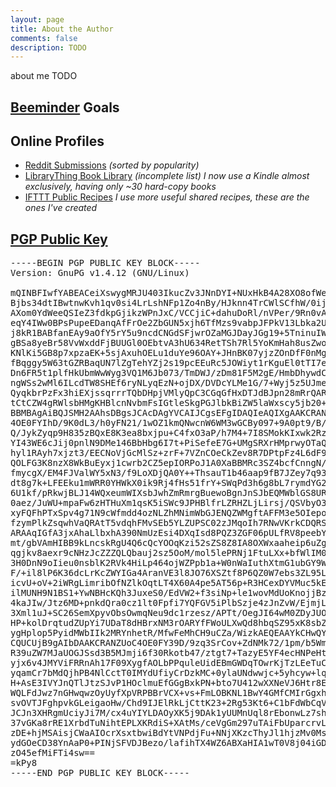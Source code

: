 ```yaml
---
layout: page
title: About the Author
comments: false
description: TODO
---
```


about me TODO


## [Beeminder](https://www.beeminder.com/beneills) Goals

<div class="beeminder-goals"><div class="beeminder-goal"><a href="https://www.beeminder.com/beneills/goals/foot" target="_blank"><img src="https://www.beeminder.com/beneills/goals/foot/graph?style=thumb" title="foot" alt="foot Beeminder goal" onload="handleBeeminderImageLoad(this)" style="display: none;" /></a></div><div class="beeminder-goal"><a href="https://www.beeminder.com/beneills/goals/totalmusic" target="_blank"><img src="https://www.beeminder.com/beneills/goals/totalmusic/graph?style=thumb" title="totalmusic" alt="totalmusic Beeminder goal" onload="handleBeeminderImageLoad(this)" style="display: none;" /></a></div><div class="beeminder-goal"><a href="https://www.beeminder.com/beneills/goals/writing" target="_blank"><img src="https://www.beeminder.com/beneills/goals/writing/graph?style=thumb" title="writing" alt="writing Beeminder goal" onload="handleBeeminderImageLoad(this)" style="display: none;" /></a></div><div class="beeminder-goal"><a href="https://www.beeminder.com/beneills/goals/plan" target="_blank"><img src="https://www.beeminder.com/beneills/goals/plan/graph?style=thumb" title="plan" alt="plan Beeminder goal" onload="handleBeeminderImageLoad(this)" style="display: none;" /></a></div><div class="beeminder-goal"><a href="https://www.beeminder.com/beneills/goals/anki-reps" target="_blank"><img src="https://www.beeminder.com/beneills/goals/anki-reps/graph?style=thumb" title="anki-reps" alt="anki-reps Beeminder goal" onload="handleBeeminderImageLoad(this)" style="display: none;" /></a></div><div class="beeminder-goal"><a href="https://www.beeminder.com/beneills/goals/memrise-intermediate-harvest-backlog" target="_blank"><img src="https://www.beeminder.com/beneills/goals/memrise-intermediate-harvest-backlog/graph?style=thumb" title="memrise-intermediate-harvest-backlog" alt="memrise-intermediate-harvest-backlog Beeminder goal" onload="handleBeeminderImageLoad(this)" style="display: none;" /></a></div><div class="beeminder-goal"><a href="https://www.beeminder.com/beneills/goals/memrise-beginner-harvest-backlog" target="_blank"><img src="https://www.beeminder.com/beneills/goals/memrise-beginner-harvest-backlog/graph?style=thumb" title="memrise-beginner-harvest-backlog" alt="memrise-beginner-harvest-backlog Beeminder goal" onload="handleBeeminderImageLoad(this)" style="display: none;" /></a></div><div class="beeminder-goal"><a href="https://www.beeminder.com/beneills/goals/config-git-commits" target="_blank"><img src="https://www.beeminder.com/beneills/goals/config-git-commits/graph?style=thumb" title="config-git-commits" alt="config-git-commits Beeminder goal" onload="handleBeeminderImageLoad(this)" style="display: none;" /></a></div><div class="beeminder-goal"><a href="https://www.beeminder.com/beneills/goals/anki-new" target="_blank"><img src="https://www.beeminder.com/beneills/goals/anki-new/graph?style=thumb" title="anki-new" alt="anki-new Beeminder goal" onload="handleBeeminderImageLoad(this)" style="display: none;" /></a></div><div class="beeminder-goal"><a href="https://www.beeminder.com/beneills/goals/memrise-german-basic" target="_blank"><img src="https://www.beeminder.com/beneills/goals/memrise-german-basic/graph?style=thumb" title="memrise-german-basic" alt="memrise-german-basic Beeminder goal" onload="handleBeeminderImageLoad(this)" style="display: none;" /></a></div><div class="beeminder-goal"><a href="https://www.beeminder.com/beneills/goals/lingua" target="_blank"><img src="https://www.beeminder.com/beneills/goals/lingua/graph?style=thumb" title="lingua" alt="lingua Beeminder goal" onload="handleBeeminderImageLoad(this)" style="display: none;" /></a></div><div class="beeminder-goal"><a href="https://www.beeminder.com/beneills/goals/32" target="_blank"><img src="https://www.beeminder.com/beneills/goals/32/graph?style=thumb" title="32" alt="32 Beeminder goal" onload="handleBeeminderImageLoad(this)" style="display: none;" /></a></div></div>

## Online Profiles

* <span class="list-align">[Reddit Submissions](http://www.reddit.com/user/ziarkaen/?sort=top)</span>
*(sorted by popularity)*
* <span class="list-align">[LibraryThing Book Library](http://www.librarything.com/catalog/beneills)</span>
*(incomplete list)  I now use a Kindle almost exclusively, having only ~30 hard-copy books*
* <span class="list-align">[IFTTT Public Recipes](https://ifttt.com/people/beneills)</span>
*I use more useful shared recipes, these are the ones I've created*



## [PGP Public Key](/public.key)

<pre>
-----BEGIN PGP PUBLIC KEY BLOCK-----
Version: GnuPG v1.4.12 (GNU/Linux)

mQINBFIwfYABEACeiXswygMRJU403IkucZv3JNnDYI+NUxHkB4A28XO8ofWe4QqM
Bjbs34dtIBwtnwKvh1qv0si4LrLshNFp1Zo4nBy/HJknn4TrCWlSCfhW/0ij4OZ8
AXom0YdWeeQSIeZ3fdkpGjikzWPnJxC/VCCjiC+dahuDoRl/nVPer/9Rn0vAO29J
eqY4IWw0BPsPupeEDanqAfFrOe2ZbGUN5xjh6TfMzs9vabpJFPkV13Lbka2Ul1ze
j8kR1BABfanEAy9aOfY5rY5u9ncdCNGdSFjwrOZaMGJDayJGg19+5TninuIWXn2s
gBSa8yeBr58VvWxddFjBUUGl0OEbtvA3hU634RetTSh7Rl5YoKmHah8usZwoeuDi
KNlKi5GB8p7xpzaEK+5sjAxuhOELu1duYe96OAY+JHnBK07yjzZOnDfF0nMgCX00
fBqggy5W63tGZRBaqUN7lZgTehYZj2s19pcEEuRc5JOWiyt1rKguEl0tTI7eHRAK
Dn6FR5t1plfHkUbmWwWyg3VQ1M6Jb073/TmDWJ/zDm81F5M2gE/HmbDhywdCK0Ru
ngWSs2wMl6ILcdTW8SHEf6ryNLyqEzN+ojDX/DVDcYLMe1G/7+Wyj5z5UJmedAz9
QyqkbrPzFx3hiEXjssqrrrTQbDHpjVMlyQpC3CGqGfHxDTJdBJpn28mRrQARAQAB
tCtCZW4gRWlsbHMgKHBlcnNvbmFsIGtleSkgPGJlbkBiZW5laWxscy5jb20+iQI4
BBMBAgAiBQJSMH2AAhsDBgsJCAcDAgYVCAIJCgsEFgIDAQIeAQIXgAAKCRANZUoC
4OE0FYIhD/9K0dL3/h0yFN21/1wOZ1kmQNwcnW6WM3wGCBy097+9A0pt9/B/OhC2
Q/JykZyqp9H835zBQxE8K3ea8bxjpu+C4fxO3aP/h7M4+7I8SMokKIxwk2Rz0MCK
YI43WE6cJij0pnlN9DMe146BbHbg6I7t+PiSefeE7G+UMgSRXrHMprwyOTaQxI9w
hyl1RAyh7xjzt3/EECNoVjGcMlSz+zrF+7VZnCOeCkZev8R7DPtpFz4L6dF9h8+O
QOLFG3K8nzX8WkBuEyxj1cwrb2CZ5epIORPoJ1A0XaBBMRc3SZ4bcfCnngN/N7lu
fmycgX/EM4FJValWY5xN3/f9LoXDjQA0Y++ThsauT1b46aap9fB7JZey7q93v4vl
dt8g7k+LFEEku1mWRR0YHWkX0ik9Rj4fHs51frY+SWqPd3h6g8bL7rymdYG2vcFF
6U1kf/pRkwjBLJ14WQxeumWIXsbJwhZmRmrgBuewoBgnJnSJbEQMWblGS8URJn9o
0aez/JuWU+mpaFw6zHTHuXm1qsK5iSWc9JPHBlfrLZRHZLjLirsj/QSVbyO3stba
xyFQFhPTxSpv4g71N9cWfmdd4ozNLZhMNimWbGJENQZWMgftAFFM3e5OIepoln3e
fzymPlkZsqwhVaQRAtT5vdqhFMvSEb5YLZUPSC02zJMqoIh7RNwVKrkCDQRSMH2A
ARAAqIGfA3jxAhaLlbxhA390NmUzEsi4DXqIsd8PQZ3ZGF06pULfRV8peebYJ/hA
mt/gbVAmHIBB9kLncskRgU4Q6cQcYOOqKzi52sZS8Z8IA8OXWxaaheip6uZg/Ty5
qgjkv8aexr9cNHzJcZZZQLQbauj2sz5OoM/mol5lePRNj1FtuLXx+bfWlIM09YA2
3H0DnN9oIieu0nsblK2RVk4HiLp464ojWZPpb1a+W0nWaIuthXtmG1ubGY9WnzPe
F/+il8lP6K36dcLrKcZWYIGa4AranVE3l8JO76XSZtf8P6QZ0W7ebs3ZL95LthWY
icvU+oV+2iWRgLimribOfNZlkOqtLT4X60A4pe5AT56p+R3HCexDYVMuc5kEyfI1
ilMUNH9N1BS1+YwNBHcKQh3JuxeS0/EdVW2+f3siNp+le1wovMdUoKnojjBzo6Ze
4kaJIw/Jtz6MD+pnkdQra0cz1lt0Fpfi7YQFGV5iPlbSzje4zJnZvW/EjmjLPl5G
3Xml1uJ+SC26SemXpyvObsOwmqNeu9dc1rzesz/APTt/OegJI64wM0ZDyJUOZXsq
HP+kolDrqtudZUpYi7UDaT8dHBrxNM3rOARYfFWoULXwQd8hbqSZ95xK8sbZpPTJ
ygHplop5PyidMWbIIk2MRYnhetR/MfwFeMhCH9uCZa/WizkAEQEAAYkCHwQYAQIA
CQUCUjB9gAIbDAAKCRANZUoC4OE0FY39D/9zq3SrCov+ZdNMk72/1pm/b5WmyXs6
R39uZW7MJaUOGJSsd3B5MJmji6f30Rkotb47/ztgt7+TazyE5YF4ecHNPeHtG88t
yjx6v4JMYViFRRnAh17F09XygfAOLbPPquleUidEBmGWDqTOwrKjTzLEeTuCtndk
yqamCr7bMdQjhPB4NlCctT0IMYdUfiyCrDzkMC+0ylaUNdwwjc+5yhcyw+lqrqSI
H+AsE3IVYJnQTlJtzSJvP1HOclmuEfGGgBxkPN+bto7U412wXXNeVJ6Htr8EnHnw
WQLFdJwz7nGHwqwzOyUyfXpVRPBBrVCX+vs+FmLOBKNL1BwY4GMfCMIrGgxhFhNZ
svOVTJFghpvkGLeigaoHw/Chd9IJElRkLjCttK23+2Rg53Kt6+C1bFdWbCqVu8UB
JCJn3XHRgmUciyJi7M/cx4uYIYLDAOyXK5j9DAk1yUUMnUql8rEbonwLz7shTOeC
37vGKa8rRE1XrbdTuNihtEPLXKRdiS+XAtMs/ceVgGm297uTAiFbUparcrvLiB2Q
zDE+hjMSAisjCWaAIOcrXsxtbwiBdYtVNPdjFu+NNjXKzcThyJl1hjzMv0Ms8aJA
ydGOeCD38YnAaP0+PINjSFVDJBezo/lafihTX4WZ6ABXaHIA1wT0V8j04iGDz/u9
zO45efMiFTi4sw==
=kPy8
-----END PGP PUBLIC KEY BLOCK-----
</pre>
